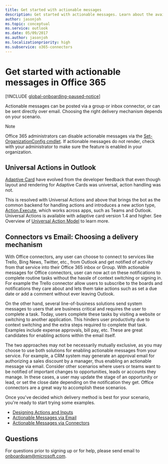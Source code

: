 ```yaml
---
title: Get started with actionable messages
description: Get started with actionable messages. Learn about the available delivery mechanisms and applicable scenarios.
author: jasonjoh
ms.topic: conceptual
ms.service: outlook
ms.date: 05/09/2017
ms.author: jasonjoh
ms.localizationpriority: high
ms.subservice: o365-connectors
---
```


# Get started with actionable messages in Office 365

[!INCLUDE [global-onboarding-paused-notice](../includes/actionable-messages/global-onboarding-paused-notice.md)]

Actionable messages can be posted via a group or inbox connector, or can be sent directly over email. Choosing the right delivery mechanism depends on your scenario.

> [!NOTE]
> Office 365 administrators can disable actionable messages via the [Set-OrganizationConfig cmdlet](/powershell/module/exchange/organization/set-organizationconfig). If actionable messages do not render, check with your administrator to make sure the feature is enabled in your organization.

## Universal Actions in Outlook

[Adaptive Card](./adaptive-card.md) have evolved from the developer feedback that even though layout and rendering for Adaptive Cards was universal, action handling was not.

This is resolved with Universal Actions and above that brings the bot as the common backend for handling actions and introduces a new action type, [Action.Execute](https://adaptivecards.io/explorer/Action.Execute.html), which works across apps, such as Teams and Outlook. Universal Actions is available with adaptive card version 1.4 and higher. See Overview of [Universal Action Model](./universal-action-model.md) to learn more.

## Connectors vs Email: Choosing a delivery mechanism

With Office connectors, any user can choose to connect to services like Trello, Bing News, Twitter, etc., from Outlook and get notified of activity from that service into their Office 365 inbox or Group. With actionable messages for Office connectors, user can now act on these notifications to complete routine tasks without the hassle of context switching or signing in. For example the Trello connector allow users to subscribe to the boards and notifications they care about and lets them take actions such as set a due date or add a comment without ever leaving Outlook.

On the other hand, several line-of-business solutions send system messages to users that are business critical and requires the user to complete a task. Today, users complete these tasks by visiting a website or switching to another application. This hinders user productivity due to context switching and the extra steps required to complete that task. Examples include expense approvals, bill pay, etc. These are great candidates for enabling actions within the email itself.

The two approaches may not be necessarily mutually exclusive, as you may choose to use both solutions for enabling actionable messages from your service. For example, a CRM system may generate an approval email for authorizing a sales discount by a manager, thus enabling an actionable message via email. Consider other scenarios where users or teams want to be notified of important changes to opportunities, leads or accounts they manage. In these cases, a user may update the stage of an opportunity or lead, or set the close date depending on the notification they get. Office connectors are a great way to accomplish these scenarios.

Once you've decided which delivery method is best for your scenario, you're ready to start trying some examples.

- [Designing Actions and Inputs](./adaptive-card.md)
- [Actionable Messages via Email](send-via-email.md)
- [Actionable Messages via Connectors](send-via-connectors.md)

## Questions

For questions prior to signing up or for help, please send email to [onboardoam@microsoft.com](mailto:onboardoam@microsoft.com).
